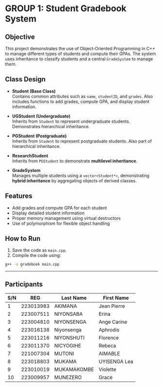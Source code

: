 # GROUP 1: Student Gradebook System

## Objective
This project demonstrates the use of Object-Oriented Programming in C++ to manage different types of students and compute their GPAs.
The system uses inheritance to classify students and a central `GradeSystem` to manage them.

## Class Design

- **Student (Base Class)**  
  Contains common attributes such as `name`, `studentID`, and `grades`. Also includes functions to add grades, compute GPA, and display student information.

- **UGStudent (Undergraduate)**  
  Inherits from `Student` to represent undergraduate students. Demonstrates hierarchical inheritance.

- **PGStudent (Postgraduate)**  
  Inherits from `Student` to represent postgraduate students. Also part of hierarchical inheritance.

- **ResearchStudent**  
  Inherits from `PGStudent` to demonstrate **multilevel inheritance**.

- **GradeSystem**  
  Manages multiple students using a `vector<Student*>`, demonstrating **hybrid inheritance** by aggregating objects of derived classes.

## Features

- Add grades and compute GPA for each student
- Display detailed student information
- Proper memory management using virtual destructors
- Use of polymorphism for flexible object handling


## How to Run

1. Save the code as `main.cpp`.
2. Compile the code using:

```bash
g++ -o gradebook main.cpp

```
-------------------------------------------------------------------------------------
## Participants 
| S/N | REG        | Last Name     | First Name     |
|-----|------------|---------------|----------------|
| 1   | 223013983  | AKIMANA       | Jean Pierre    |             
| 2   | 223007511  | NIYONSABA     | Erina          |   
| 3   | 223004810  | NIYONSENGA    | Ange Carine    |             
| 4   | 223016138  | Niyonsenga    | Aphrodis       |             
| 5   | 223011216  | NIYONSHUTI    | Florence       |             
| 6   | 223011370  | NICYOGIHE     | Rebeca         |             
| 7   | 221007304  | MUTONI        | AIMABLE        |             
| 8   | 223018803  | MUKAMA        | UYISENGA Lea   |       
| 9   | 223010019  | MUKAMAKOMBE   |  Violette      |        
| 10  | 223009957  | MUNEZERO      | Grace          |   

